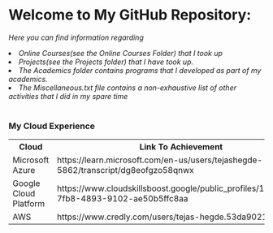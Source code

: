 <html>
<body>
<h1><b>Welcome to My GitHub Repository:</b></h1>

<i>Here you can find information regarding 
<li> Online Courses(see the Online Courses Folder) that I took up</li>
<li>Projects(see the Projects folder) that I have took up.</li>
<li>The Academics folder contains programs that I developed as part of my academics.</li>
<li>The Miscellaneous.txt file contains a non-exhaustive list of other activities that I did in my spare time</li></i>
<br>

<h3>My Cloud Experience</h3>
<table>
<tr>
<th>Cloud</th>
<th>Link To Achievement</th>
</tr>
<tr>
<td>Microsoft Azure</td>
<td>https://learn.microsoft.com/en-us/users/tejashegde-5862/transcript/dg8eofgzo58qnwx</td>
</tr>
<tr>
<td>Google Cloud Platform</td>
<td>https://www.cloudskillsboost.google/public_profiles/1880ea28-7fb8-4893-9102-ae50b5ffc8aa</td>
</tr>
<tr>
<td>AWS</td>
<td>https://www.credly.com/users/tejas-hegde.53da9021/badges</td>
</tr>
</table>
</body>
</html>

